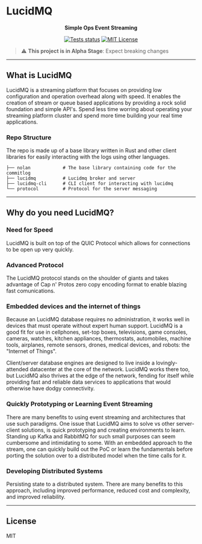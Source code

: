 # LucidMQ
<p align="center">
    <b>Simple Ops Event Streaming</b>
</p>

<p align=center>
    <a href="https://github.com/lucidmq/lucidmq/actions/workflows/lucidmq.yml"><img src="https://github.com/lucidmq/lucidmq/workflows/Tests/badge.svg" alt="Tests status"></a>
    <a href="https://github.com/lucidmq/lucidmq/blob/master/LICENSE"><img src="https://img.shields.io/badge/License-MIT-success" alt="MIT License"></a>
</p>

> :warning: **This project is in Alpha Stage**: Expect breaking changes

---

## What is LucidMQ

LucidMQ is a streaming platform that focuses on providing low configuration and operation overhead along with speed. It enables the creation of stream or queue based applications by providing a rock solid foundation and simple API's. Spend less time worring about operating your streaming platform cluster and spend more time building your real time applications.

### Repo Structure

The repo is made up of a base library written in Rust and other client libraries for easily interacting with the logs using other languages.

    ├── nolan            # The base library containing code for the commitlog
    ├── lucidmq          # Lucidmq broker and server
    ├── lucidmq-cli      # CLI client for interacting with lucidmq
    └── protocol         # Protocol for the server messaging

---

## Why do you need LucidMQ?

### Need for Speed

LucidMQ is built on top of the QUIC Protocol which allows for connections to be open up very quickly.

### Advanced Protocol

The LucidMQ protocol stands on the shoulder of giants and takes advantage of Cap n' Protos zero copy encoding format to enable blazing fast comunications.

### Embedded devices and the internet of things

Because an LucidMQ database requires no administration, it works well in devices that must operate without expert human support. LucidMQ is a good fit for use in cellphones, set-top boxes, televisions, game consoles, cameras, watches, kitchen appliances, thermostats, automobiles, machine tools, airplanes, remote sensors, drones, medical devices, and robots: the "Internet of Things".

Client/server database engines are designed to live inside a lovingly-attended datacenter at the core of the network. LucidMQ works there too, but LucidMQ also thrives at the edge of the network, fending for itself while providing fast and reliable data services to applications that would otherwise have dodgy connectivity.

### Quickly Prototyping or Learning Event Streaming

There are many benefits to using event streaming and architectures that use such paradigms. One issue that LucidMQ aims to solve vs other server-client solutions, is quick prototyping and creating environments to learn. Standing up Kafka and RabbitMQ for such small purposes can seem cumbersome and intimidating to some. With an embedded approach to the stream, one can quickly build out the PoC or learn the fundamentals before porting the solution over to a distributed model when the time calls for it.

### Developing Distributed Systems

Persisting state to a distributed system. There are many benefits to this approach, including improved performance, reduced cost and complexity, and improved reliability.

---

## License

MIT
